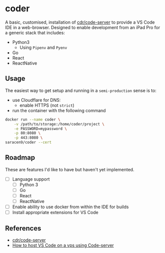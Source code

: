 # coder
A basic, customised, installation of [cdr/code-server](https://github.com/cdr/code-server) to provide a VS Code IDE in a web-browser. Designed to enable development from an iPad Pro for a generic stack that includes:

* Python3
  * Using `Pipenv` and `Pyenv`
* Go
* React
* ReactNative

## Usage
The easiest way to get setup and running in a `semi-production` sense is to:

* use Cloudflare for DNS:
  * enable HTTPS (not `strict`)
* run the container with the following command

```bash
docker run --name coder \
    -v /path/to/storage:/home/coder/project \
    -e PASSWORD=mypassword \
    -p 80:8080 \
    -p 443:8080 \
saracen9/coder --cert
```

## Roadmap
These are features I'd like to have but haven't yet implemented.

* [ ] Language support
  * [ ] Python 3
  * [ ] Go
  * [ ] React
  * [ ] ReactNative
* [ ] Enable ability to use docker from within the IDE for builds
* [ ] Install appropriate extensions for VS Code

## References
* [cdr/code-server](https://github.com/cdr/code-server)
* [How to host VS Code on a vps using Code-server](https://medium.com/@edwinbrowwn/how-to-host-vs-code-on-a-vps-using-coder-aka-code-server-d519767fb52c)